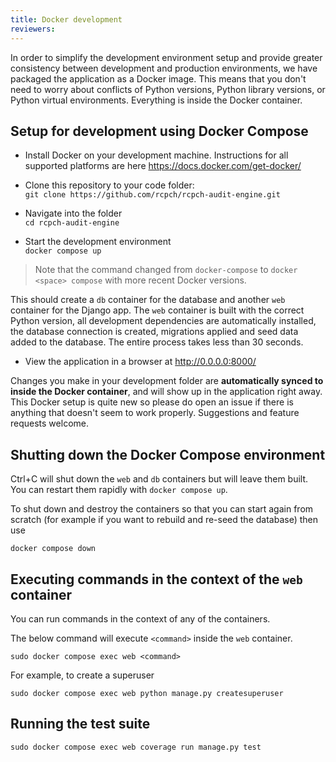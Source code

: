 ```yaml
---
title: Docker development
reviewers: 
---
```


In order to simplify the development environment setup and provide greater consistency between development and production environments, we have packaged the application as a Docker image. This means that you don't need to worry about conflicts of Python versions, Python library versions, or Python virtual environments. Everything is inside the Docker container.

## Setup for development using Docker Compose

* Install Docker on your development machine. Instructions for all supported platforms are here <https://docs.docker.com/get-docker/>
  
* Clone this repository to your code folder:  
`git clone https://github.com/rcpch/rcpch-audit-engine.git`

* Navigate into the folder  
`cd rcpch-audit-engine`

* Start the development environment  
`docker compose up`

> Note that the command changed from `docker-compose` to `docker <space> compose` with more recent Docker versions.

This should create a `db` container for the database and another `web` container for the Django app. The `web` container is built with the correct Python version, all development dependencies are automatically installed, the database connection is created, migrations applied and seed data added to the database. The entire process takes less than 30 seconds.

* View the application in a browser at <http://0.0.0.0:8000/>

Changes you make in your development folder are **automatically synced to inside the Docker container**, and will show up in the application right away. This Docker setup is quite new so please do open an issue if there is anything that doesn't seem to work properly. Suggestions and feature requests welcome.

## Shutting down the Docker Compose environment

Ctrl+C will shut down the `web` and `db` containers but will leave them built. You can restart them rapidly with `docker compose up`.

To shut down and destroy the containers so that you can start again from scratch (for example if you want to rebuild and re-seed the database) then use

```console
docker compose down
```

## Executing commands in the context of the `web` container

You can run commands in the context of any of the containers.

The below command will execute `<command>` inside the `web` container.
```console
sudo docker compose exec web <command>
```

For example, to create a superuser
```console
sudo docker compose exec web python manage.py createsuperuser
```

## Running the test suite

```console
sudo docker compose exec web coverage run manage.py test
```